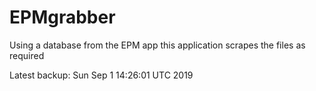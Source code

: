 # EPMgrabber
Using a database from the EPM app this application scrapes the files as required


Latest backup: Sun Sep 1 14:26:01 UTC 2019
